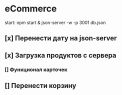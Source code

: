 # eCommerce

start: npm start & json-server -w -p 3001 db.json

## [x] Перенести дату на json-server

## [x] Загрузка продуктов с сервера

### [] Функционал карточек

## [] Перенести корзину
